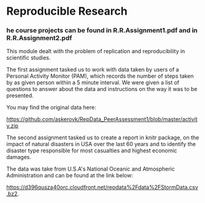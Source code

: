 # Reproducible Research

### he course projects can be found in R.R.Assignment1.pdf and in R.R.Assignment2.pdf

This module dealt with the problem of replication and reproducibility in scientific studies. 

The first assignment tasked us to work with data taken by users of a Personal Activity Monitor (PAM), which records the number of steps taken by as given person within a 5 minute interval. We were given a list of questions to answer about the data and instructions on the way it was to be presented. 

You may find the original data here:

https://github.com/askerovk/RepData_PeerAssessment1/blob/master/activity.zip

The second assignment tasked us to create a report in knitr package, on the impact of natural disasters in USA over the last 60 years and to identify the disaster type responsible for most casualties and highest economic damages. 

The data was take from U.S.A's National Oceanic and Atmospheric Administration and can be found at the link below:

https://d396qusza40orc.cloudfront.net/repdata%2Fdata%2FStormData.csv.bz2.
